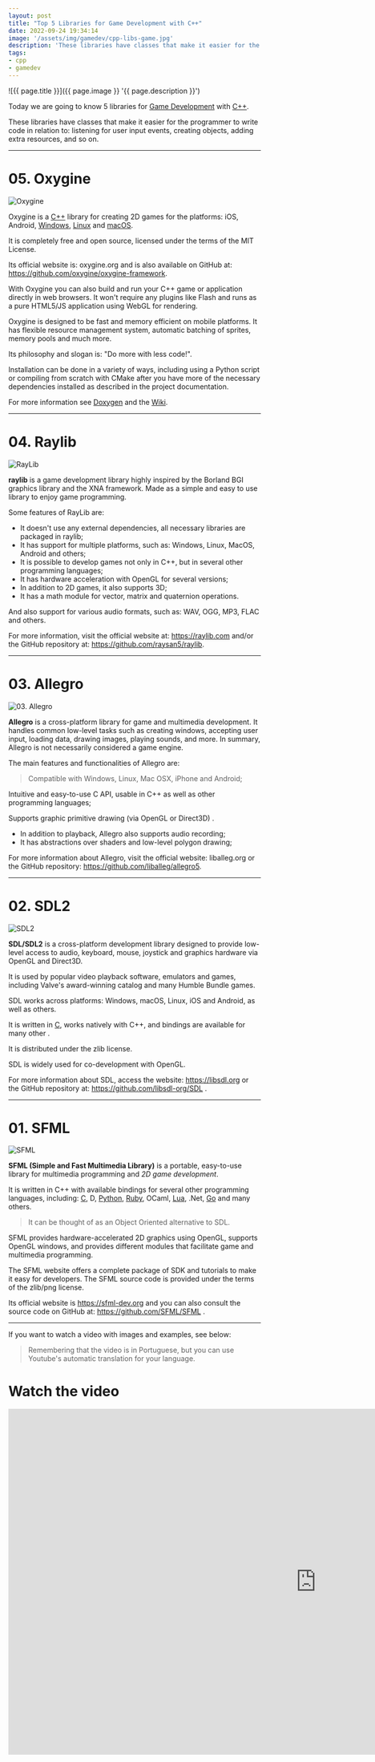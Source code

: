 ```yaml
---
layout: post
title: "Top 5 Libraries for Game Development with C++"
date: 2022-09-24 19:34:14
image: '/assets/img/gamedev/cpp-libs-game.jpg'
description: 'These libraries have classes that make it easier for the programmer to write code.'
tags:
- cpp
- gamedev
---
```


![{{ page.title }}]({{ page.image }} '{{ page.description }}')

Today we are going to know 5 libraries for [Game Development](https://terminalroot.com/tags#gamedev) with [C++](https://terminalroot.com/tags#cpp).

These libraries have classes that make it easier for the programmer to write code in relation to: listening for user input events, creating objects, adding extra resources, and so on.

---

# 05. Oxygine
![Oxygine](/assets/img/gamedev/oxygine.jpg) 

Oxygine is a [C++](https://terminalroot.com/tags#cpp) library for creating 2D games for the platforms: iOS, Android, [Windows](https://terminalroot.com/tags#windows), [Linux](https://terminalroot.com/tags#linux) and [macOS](https://terminalroot.com/tags#macos).

It is completely free and open source, licensed under the terms of the MIT License.

Its official website is: oxygine.org and is also available on GitHub at: <https://github.com/oxygine/oxygine-framework>.

With Oxygine you can also build and run your C++ game or application directly in web browsers. It won't require any plugins like Flash and runs as a pure HTML5/JS application using WebGL for rendering.

Oxygine is designed to be fast and memory efficient on mobile platforms. It has flexible resource management system, automatic batching of sprites, memory pools and much more.

Its philosophy and slogan is: "Do more with less code!".

Installation can be done in a variety of ways, including using a Python script or compiling from scratch with CMake after you have more of the necessary dependencies installed as described in the project documentation.

For more information see [Doxygen](http://oxygine.org/) and the [Wiki](http://oxygine.org/).

---

# 04. Raylib
![RayLib](/assets/img/gamedev/raylib.png) 

**raylib** is a game development library highly inspired by the Borland BGI graphics library and the XNA framework. Made as a simple and easy to use library to enjoy game programming.

Some features of RayLib are:

+ It doesn't use any external dependencies, all necessary libraries are packaged in raylib;
+ It has support for multiple platforms, such as: Windows, Linux, MacOS, Android and others;
+ It is possible to develop games not only in C++, but in several other programming languages;
+ It has hardware acceleration with OpenGL for several versions;
+ In addition to 2D games, it also supports 3D;
+ It has a math module for vector, matrix and quaternion operations.

And also support for various audio formats, such as: WAV, OGG, MP3, FLAC and others.

For more information, visit the official website at: <https://raylib.com> and/or the GitHub repository at: <https://github.com/raysan5/raylib>.

---

# 03. Allegro
![03. Allegro](/assets/img/gamedev/allegro.jpg) 

**Allegro** is a cross-platform library for game and multimedia development. It handles common low-level tasks such as creating windows, accepting user input, loading data, drawing images, playing sounds, and more. In summary, Allegro is not necessarily considered a game engine.

The main features and functionalities of Allegro are:

> Compatible with Windows, Linux, Mac OSX, iPhone and Android;

Intuitive and easy-to-use C API, usable in C++ as well as other programming languages;

Supports graphic primitive drawing (via OpenGL or Direct3D) . 
+ In addition to playback, Allegro also supports audio recording; 
+ It has abstractions over shaders and low-level polygon drawing;

For more information about Allegro, visit the official website: liballeg.org or the GitHub repository: <https://github.com/liballeg/allegro5>.

---

# 02. SDL2
![SDL2](/assets/img/gamedev/sdl2.jpg) 

**SDL/SDL2** is a cross-platform development library designed to provide low-level access to audio, keyboard, mouse, joystick and graphics hardware via OpenGL and Direct3D.

It is used by popular video playback software, emulators and games, including Valve's award-winning catalog and many Humble Bundle games.

SDL works across platforms: Windows, macOS, Linux, iOS and Android, as well as others.

It is written in [C](https://terminalroot.com/tags#languagec), works natively with C++, and bindings are available for many other .

It is distributed under the zlib license.

SDL is widely used for co-development with OpenGL.

For more information about SDL, access the website: <https://libsdl.org> or the GitHub repository at: <https://github.com/libsdl-org/SDL> .

---

# 01. SFML
![SFML](/assets/img/gamedev/sfml.jpg) 

**SFML (Simple and Fast Multimedia Library)** is a portable, easy-to-use library for multimedia programming and *2D game development*.

It is written in C++ with available bindings for several other programming languages, including: [C](https://terminalroot.com/tags#langenmaier), D, [Python](https://terminalroot.com/tags#python), [Ruby](https://terminalroot.com/tags#ruby), OCaml, [Lua](https://terminalroot.com/tags#lua), .Net, [Go](https://terminalroot.com/tags#go) and many others.

> It can be thought of as an Object Oriented alternative to SDL.

SFML provides hardware-accelerated 2D graphics using OpenGL, supports OpenGL windows, and provides different modules that facilitate game and multimedia programming.

The SFML website offers a complete package of SDK and tutorials to make it easy for developers. The SFML source code is provided under the terms of the zlib/png license.

Its official website is <https://sfml-dev.org> and you can also consult the source code on GitHub at: <https://github.com/SFML/SFML> .

---

If you want to watch a video with images and examples, see below:
> Remembering that the video is in Portuguese, but you can use Youtube's automatic translation for your language.

# Watch the video

<iframe width="1227" height="690" src="https://www.youtube.com/embed/6_uFAeW1PAM" title="Conheça 5 Bibliotecas para Criação de Jogos 2D em C++ 🎮 🕹️" frameborder="0" allow="accelerometer; autoplay; clipboard-write; encrypted-media; gyroscope; picture-in-picture" allowfullscreen></iframe>


